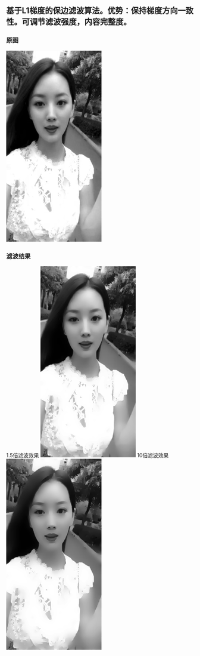 ## 基于L1梯度的保边滤波算法。优势：保持梯度方向一致性。可调节滤波强度，内容完整度。
### 原图
![](./docs/test.png)
### 滤波结果
1.5倍滤波效果
![](./docs/matlab_l1.png)
10倍滤波效果
![](./docs/matlab_l1_10.png)